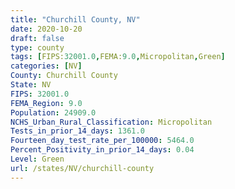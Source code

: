 ```yaml
---
title: "Churchill County, NV"
date: 2020-10-20
draft: false
type: county
tags: [FIPS:32001.0,FEMA:9.0,Micropolitan,Green]
categories: [NV]
County: Churchill County
State: NV
FIPS: 32001.0
FEMA_Region: 9.0
Population: 24909.0
NCHS_Urban_Rural_Classification: Micropolitan
Tests_in_prior_14_days: 1361.0
Fourteen_day_test_rate_per_100000: 5464.0
Percent_Positivity_in_prior_14_days: 0.04
Level: Green
url: /states/NV/churchill-county
---
```



